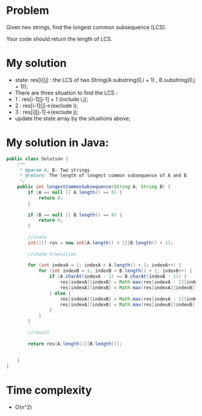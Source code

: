 # Problem 

Given two strings, find the longest common subsequence (LCS).

Your code should return the length of LCS.
   

# My solution

* state: res[i][j] : the LCS of two String(A.substring(0,i + 1) , B.substring(0,j + 1));
* There are three situation to find the LCS : 
* 1 : res[i-1][j-1] + 1 (include i,j);
* 2 : res[i-1][j]->(exclude i);
* 3 : res[i][j-1]->(exclude j);
* update the state array by the situations above;
       
# My solution in Java:

```java
public class Solution {
    /**
     * @param A, B: Two strings.
     * @return: The length of longest common subsequence of A and B.
     */
    public int longestCommonSubsequence(String A, String B) {
        if (A == null || A.length() == 0) {
            return 0;
        }
        
        if (B == null || B.length() == 0) {
            return 0;
        }
        
        //state 
        int[][] res = new int[A.length() + 1][B.length() + 1];
        
        //state transition
        
        for (int indexA = 1; indexA < A.length() + 1; indexA++) {
            for (int indexB = 1; indexB < B.length() + 1; indexB++) {
                if (A.charAt(indexA - 1) == B.charAt(indexB - 1)) {
                    res[indexA][indexB] = Math.max(res[indexA - 1][indexB], res[indexA][indexB - 1]);
                    res[indexA][indexB] = Math.max(res[indexA][indexB], res[indexA - 1][indexB - 1] + 1); 
                } else {
                    res[indexA][indexB] = Math.max(res[indexA - 1][indexB], res[indexA][indexB - 1]);
                    res[indexA][indexB] = Math.max(res[indexA][indexB], res[indexA - 1][indexB - 1]);
                }
            }
        }
        
        //result 
        
        return res[A.length()][B.length()];
        
        
    }
}
```

# Time complexity     
* O(n^2)


